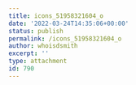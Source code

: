 ```yaml
---
title: icons_51958321604_o
date: '2022-03-24T14:35:06+00:00'
status: publish
permalink: /icons_51958321604_o
author: whoisdsmith
excerpt: ''
type: attachment
id: 790
---
```

<!DOCTYPE html PUBLIC "-//W3C//DTD HTML 4.0 Transitional//EN" "http://www.w3.org/TR/REC-html40/loose.dtd">
<?xml encoding="UTF-8">
